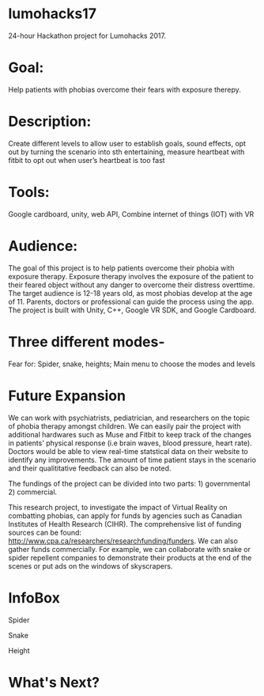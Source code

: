 
# lumohacks17
24-hour Hackathon project for Lumohacks 2017.


# Goal: 
Help patients with phobias overcome their fears with exposure therepy. 

# Description: 
Create different levels to allow user to establish goals, sound effects, opt out by turning the scenario into sth entertaining, measure heartbeat with fitbit to opt out when user’s heartbeat is too fast 

# Tools: 
Google cardboard, unity, web API, Combine internet of things (IOT) with VR 

# Audience: 

The goal of this project is to help patients overcome their phobia with exposure therapy. Exposure therapy involves the exposure of the patient to their feared object without any danger to overcome their distress overttime. The target audience is 12-18 years old, as most phobias develop at the age of 11. Parents, doctors or professional can guide the process using the app. The project is built with Unity, C++, Google VR SDK, and Google Cardboard.

# Three different modes- 
Fear for: Spider, snake, heights; 
Main menu to choose the modes and levels 

# Future Expansion 
We can work with psychiatrists, pediatrician, and researchers on the topic of phobia therapy amongst children. We can easily pair the project with additional hardwares such as Muse and Fitbit to keep track of the changes in patients' physical response (i.e brain waves, blood pressure, heart rate). Doctors would be able to view real-time statstical data on their website to identify any improvements. The amount of time patient stays in the scenario and their qualititative feedback can also be noted. 

The fundings of the project can be divided into two parts: 1) governmental 2) commercial. 

This research project, to investigate the impact of Virtual Reality on combatting phobias, can apply for funds by agencies such as Canadian Institutes of Health Research (CIHR). The comprehensive list of funding sources can be found: http://www.cpa.ca/researchers/researchfunding/funders. We can also gather funds commercially. For example, we can collaborate with snake or spider repellent companies to demonstrate their products at the end of the scenes or put ads on the windows of skyscrapers.  

# InfoBox 
Spider 

Snake 

Height 

# What's Next? 
